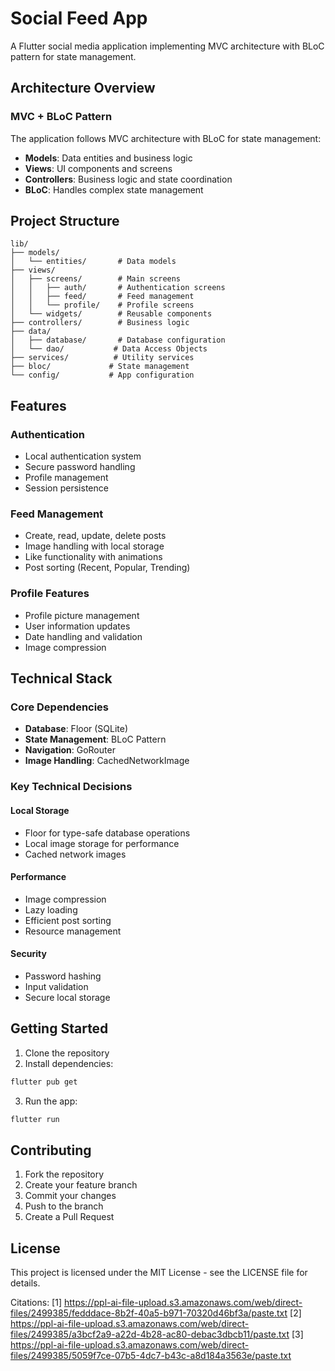 # Social Feed App

A Flutter social media application implementing MVC architecture with BLoC pattern for state management.

## Architecture Overview

### MVC + BLoC Pattern
The application follows MVC architecture with BLoC for state management:
- **Models**: Data entities and business logic
- **Views**: UI components and screens
- **Controllers**: Business logic and state coordination
- **BLoC**: Handles complex state management

## Project Structure
```
lib/
├── models/
│   └── entities/       # Data models
├── views/
│   ├── screens/        # Main screens
│   │   ├── auth/       # Authentication screens
│   │   ├── feed/       # Feed management
│   │   └── profile/    # Profile screens
│   └── widgets/        # Reusable components
├── controllers/        # Business logic
├── data/
│   ├── database/       # Database configuration
│   └── dao/           # Data Access Objects
├── services/          # Utility services
├── bloc/             # State management
└── config/           # App configuration
```

## Features

### Authentication
- Local authentication system
- Secure password handling
- Profile management
- Session persistence

### Feed Management
- Create, read, update, delete posts
- Image handling with local storage
- Like functionality with animations
- Post sorting (Recent, Popular, Trending)

### Profile Features
- Profile picture management
- User information updates
- Date handling and validation
- Image compression

## Technical Stack

### Core Dependencies
- **Database**: Floor (SQLite)
- **State Management**: BLoC Pattern
- **Navigation**: GoRouter
- **Image Handling**: CachedNetworkImage

### Key Technical Decisions

#### Local Storage
- Floor for type-safe database operations
- Local image storage for performance
- Cached network images

#### Performance
- Image compression
- Lazy loading
- Efficient post sorting
- Resource management

#### Security
- Password hashing
- Input validation
- Secure local storage

## Getting Started

1. Clone the repository
2. Install dependencies:
```bash
flutter pub get
```

3. Run the app:
```bash
flutter run
```

## Contributing

1. Fork the repository
2. Create your feature branch
3. Commit your changes
4. Push to the branch
5. Create a Pull Request

## License

This project is licensed under the MIT License - see the LICENSE file for details.

Citations:
[1] https://ppl-ai-file-upload.s3.amazonaws.com/web/direct-files/2499385/fedddace-8b2f-40a5-b971-70320d46bf3a/paste.txt
[2] https://ppl-ai-file-upload.s3.amazonaws.com/web/direct-files/2499385/a3bcf2a9-a22d-4b28-ac80-debac3dbcb11/paste.txt
[3] https://ppl-ai-file-upload.s3.amazonaws.com/web/direct-files/2499385/5059f7ce-07b5-4dc7-b43c-a8d184a3563e/paste.txt